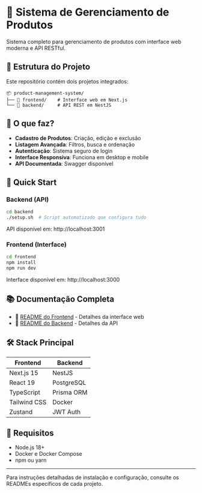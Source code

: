 # 🛒 Sistema de Gerenciamento de Produtos

Sistema completo para gerenciamento de produtos com interface web moderna e API RESTful.

## 📂 Estrutura do Projeto

Este repositório contém dois projetos integrados:

```
📦 product-management-system/
├── 📁 frontend/    # Interface web em Next.js
└── 📁 backend/     # API REST em NestJS
```

## 🎯 O que faz?

- **Cadastro de Produtos**: Criação, edição e exclusão
- **Listagem Avançada**: Filtros, busca e ordenação
- **Autenticação**: Sistema seguro de login
- **Interface Responsiva**: Funciona em desktop e mobile
- **API Documentada**: Swagger disponível

## 🚀 Quick Start

### Backend (API)
```bash
cd backend
./setup.sh  # Script automatizado que configura tudo
```
API disponível em: http://localhost:3001

### Frontend (Interface)
```bash
cd frontend
npm install
npm run dev
```
Interface disponível em: http://localhost:3000

## 📚 Documentação Completa

- 📖 [README do Frontend](./frontend/README.md) - Detalhes da interface web
- 📖 [README do Backend](./backend/README.md) - Detalhes da API

## 🛠️ Stack Principal

| Frontend | Backend |
|----------|---------|
| Next.js 15 | NestJS |
| React 19 | PostgreSQL |
| TypeScript | Prisma ORM |
| Tailwind CSS | Docker |
| Zustand | JWT Auth |

## 📝 Requisitos

- Node.js 18+
- Docker e Docker Compose
- npm ou yarn

---

Para instruções detalhadas de instalação e configuração, consulte os READMEs específicos de cada projeto.
